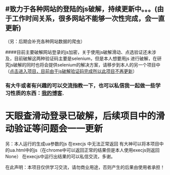 

## #致力于各种网站的登陆的js破解，持续更新中。。。(由于工作时间关系，很多网站不能够一次性完成，会一直更新)
（另：后期会补充各种网站数据的爬虫）

####目前主要破解网站登录的js加密，关于使用js破解滑动、点选验证还未涉及，目前破解这两种验证码主要是selenium，但是本人想要用js 进行破解，在研究js破解的同时也将会提供selenium的解决方案，请移步到本人的另一个项目中（[点击进入项目，目前由于js破解验证码完成所以此项目不再更新](https://github.com/onepureman/selenium_login_cracking)）

### 有大牛或者有兴趣的可以交流指教一下，也可以私信我一起做一些学习性质的东西：[我的博客](https://blog.csdn.net/amanloveformi).




# 天眼查滑动登录已破解，后续项目中的滑动验证等问题会一一更新
另：本人运行的生成ua参数的js 在execjs 中无法正常返回 有大神可以将本项目中的ua.html中的js（在chrome中可以返回正常的结果但是本人使用execjs则返回None）
在execjs中运行出结果的可以私信交流，多谢。

在此声明：本项目仅供学习交流，请勿商业用途，否则产生的后果由使用者承担！
